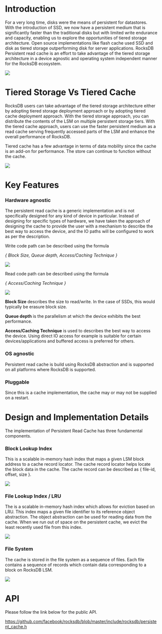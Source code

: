 # Introduction

For a very long time, disks were the means of persistent for datastores. With the introduction of SSD, we now have a persistent medium that is significantly faster than the traditional disks but with limited write endurance and capacity, enabling us to explore the opportunities of tiered storage architecture. Open source implementations like flash cache used SSD and disk as tiered storage outperforming disk for server applications. RocksDB Persistent read cache is an effort to take advantage of the tiered storage architecture in a device agnostic and operating system independent manner for the RocksDB ecosystem. 

![](https://s30.postimg.org/f32jlwu9t/Motivation.jpg)

# Tiered Storage Vs Tiered Cache

RocksDB users can take advantage of the tiered storage architecture either by adopting tiered storage deployment approach or by adopting tiered cache deployment approach. With the tiered storage approach, you can distribute the contents of the LSM on multiple persistent storage tiers. With the tiered cache approach, users can use the faster persistent medium as a read cache serving frequently accessed parts of the LSM and enhance the overall performance of RocksDB.

Tiered cache has a few advantage in terms of data mobility since the cache is an add-on for performance. The store can continue to function without the cache. 

![](https://s27.postimg.org/ae63oe1fn/Tiered_Storage.jpg)

# Key Features

### Hardware agnostic

The persistent read cache is a generic implementation and is not specifically designed for any kind of device in particular. Instead of designing for specific types of hardware, we have taken the approach of designing the cache to provide the user with a mechanism to describe the best way to access the device, and the IO paths will be configured to work as per the description.

Write code path can be described using the formula

_{ Block Size, Queue depth, Access/Caching Technique }_

![](https://s23.postimg.org/5ri8jpojf/Write_IOPath.jpg)

Read code path can be described using the formula

_{ Access/Caching Technique }_

![](https://s23.postimg.org/vf9z27baz/Read_IOPath.jpg)

**Block Size** describes the size to read/write. In the case of SSDs, this would typically be erasure block size.

**Queue depth** is the parallelism at which the device exhibits the best performance.

**Access/Caching Technique** is used to describes the best way to access the device. Using direct IO access for example is suitable for certain devices/applications and buffered access is preferred for others.

### OS agnostic

Persistent read cache is build using RocksDB abstraction and is supported on all platforms where RocksDB is supported.

### Pluggable

Since this is a cache implementation, the cache may or may not be supplied on a restart. 

# Design and Implementation Details

The implementation of Persistent Read Cache has three fundamental components.

### Block Lookup Index

This is a scalable in-memory hash index that maps a given LSM block address to a cache record locator. The cache record locator helps locate the block data in the cache. The cache record can be described as { file-id, offset, size }.

![](https://s24.postimg.org/6nd0rx19x/Block_Index.jpg)

### File Lookup Index / LRU

The is a scalable in-memory hash index which allows for eviction based on LRU. This index maps a given file identifier to its reference object abstraction. The object abstraction can be used for reading data from the cache. When we run out of space on the persistent cache, we evict the least recently used file from this index.

![](https://s28.postimg.org/wlo6c4nkd/File_Index.jpg)

### File System

The cache is stored in the file system as a sequence of files. Each file contains a sequence of records which contain data corresponding to a block on RocksDB LSM.

![](https://s23.postimg.org/jshgdqsrv/File_Layout.jpg)

# API

Please follow the link below for the public API.

https://github.com/facebook/rocksdb/blob/master/include/rocksdb/persistent_cache.h